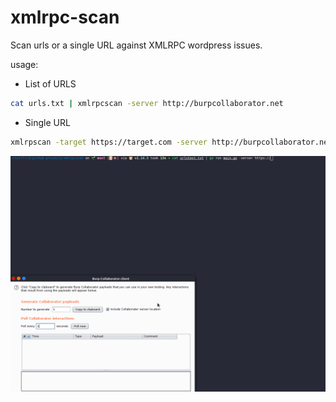 # xmlrpc-scan

Scan urls or a single URL against XMLRPC wordpress issues.

usage:

* List of URLS
```bash
cat urls.txt | xmlrpcscan -server http://burpcollaborator.net
```

* Single URL
```bash
xmlrpscan -target https://target.com -server http://burpcollaborator.net
```

![](tool.gif)

